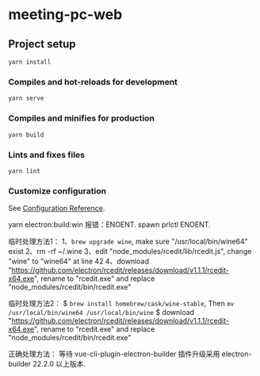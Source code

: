 # meeting-pc-web

## Project setup
```
yarn install
```

### Compiles and hot-reloads for development
```
yarn serve
```

### Compiles and minifies for production
```
yarn build
```

### Lints and fixes files
```
yarn lint
```

### Customize configuration
See [Configuration Reference](https://cli.vuejs.org/config/).


yarn electron:build:win 报错：ENOENT. spawn prlctl ENOENT.

临时处理方法1：
1、`brew upgrade wine`, make sure "/usr/local/bin/wine64" exist
2、rm -rf ~/.wine
3、edit "node_modules/rcedit/lib/rcedit.js", change "wine" to "wine64" at line 42
4、download "https://github.com/electron/rcedit/releases/download/v1.1.1/rcedit-x64.exe", rename to "rcedit.exe" and replace "node_modules/rcedit/bin/rcedit.exe"

临时处理方法2：
$ `brew install homebrew/cask/wine-stable`, Then `mv /usr/local/bin/wine64 /usr/local/bin/wine`
$ download "https://github.com/electron/rcedit/releases/download/v1.1.1/rcedit-x64.exe", rename to "rcedit.exe" and replace "node_modules/rcedit/bin/rcedit.exe"

正确处理方法：
等待 vue-cli-plugin-electron-builder 插件升级采用 electron-builder 22.2.0 以上版本.
